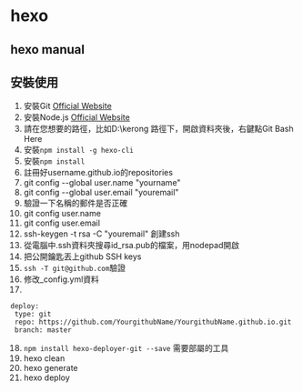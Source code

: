 # hexo
## hexo manual
## 安裝使用
1. 安裝Git [Official Website](https://gitforwindows.org/)
2. 安裝Node.js [Official Website](https://nodejs.org/en/download)
3. 請在您想要的路徑，比如D:\\kerong 路徑下，開啟資料夾後，右鍵點Git Bash Here
4. 安裝```npm install -g hexo-cli```
5. 安裝```npm install```
6. 註冊好username.github.io的repositories
7. git config --global user.name "yourname"
8. git config --global user.email "youremail"
9. 驗證一下名稱的郵件是否正確
10. git config user.name
11. git config user.email
12. ssh-keygen -t rsa -C "youremail" 創建ssh
13. 從電腦中.ssh資料夾搜尋id_rsa.pub的檔案，用nodepad開啟
14. 把公開鑰匙丟上github SSH keys
15. ```ssh -T git@github.com```驗證
16. 修改_config.yml資料
17.
 ```
deploy:
  type: git
  repo: https://github.com/YourgithubName/YourgithubName.github.io.git
  branch: master
```
18. ```npm install hexo-deployer-git --save``` 需要部屬的工具
19. hexo clean
20. hexo generate
21. hexo deploy

